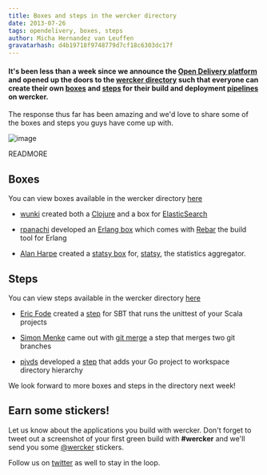 ```yaml
---
title: Boxes and steps in the wercker directory
date: 2013-07-26
tags: opendelivery, boxes, steps
author: Micha Hernandez van Leuffen
gravatarhash: d4b19718f9748779d7cf18c6303dc17f
---
```


<h4 class="subheader">
It's been less than a week since we announce the 
<a href="http://blog.wercker.com/2013/07/22/Announcing-the-Open-Delivery-platform.html">Open Delivery platform</a> and opened 
up the doors to the <a href="https://app.wercker.com/#explore">wercker directory</a> such that everyone can
create their own <a href="http://devcenter.wercker.com/articles/boxes/">boxes</a> and
<a href="http://devcenter.wercker.com/articles/steps/">steps</a> for their build and 
deployment <a href="http://devcenter.wercker.com/articles/introduction/pipeline.html">pipelines</a> on wercker.
</h4>

The response thus far has been amazing and we'd love to share some of the boxes and steps you guys have come up with.

![image](http://f.cl.ly/items/1E2V3j1p2B3p2Z0M3f2N/Screen%20Shot%202013-07-18%20at%203.17.32%20PM.png)

READMORE

## Boxes
You can view boxes available in the wercker directory
[here](https://app.wercker.com/#explore/boxes)

* [wunki](https://app.wercker.com/#wunki) created both a [Clojure](https://app.wercker.com/#applications/51f01f72f37b60584d000471/tab/details) and a box for [ElasticSearch](https://app.wercker.com/#applications/51f02908f37b60584d000640/tab/details)

* [rpanachi](https://app.wercker.com/#rpanachi) developed an [Erlang box](https://app.wercker.com/#applications/51eec60f26239dd93b0007f3/tab/details) which comes with [Rebar](https://github.com/basho/rebar) the build tool for Erlang

* [Alan Harpe](https://app.wercker.com/#aussiegeek) created a [statsy box](https://app.wercker.com/#explore/boxes/aussiegeek/statsy-werker/) for,
[statsy](https://github.com/streadway/statsy), the statistics aggregator.


## Steps

You can view steps available in the wercker directory
[here](https://app.wercker.com/#explore/steps)

* [Eric Fode](https://app.wercker.com/#ericfode) created a [step](https://app.wercker.com/#applications/51f1acdbafc314f65d0021bd/tab/details) for SBT that runs the unittest of your Scala projects

* [Simon Menke](https://app.wercker.com/#simonmenke) came out with [git merge](https://app.wercker.com/#applications/51ed20e3457ed4ea12000431/tab/details) a step that merges two git branches

* [pjvds](https://app.wercker.com/#pjvds) developed a [step](https://app.wercker.com/#explore/steps/pjvds/setup-go-workspace/) that adds your Go project to workspace directory hierarchy

We look forward to more boxes and steps in the directory next week!

## Earn some stickers!

Let us know about the applications you build with wercker. Don't forget to tweet out a screenshot of your first green build with **#wercker** and we'll send you some [@wercker](http://twitter.com/wercker) stickers.

Follow us on [twitter](http://twitter.com/wercker) as well to stay in the loop.





